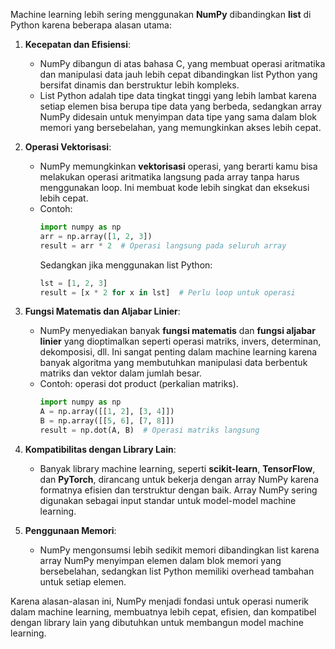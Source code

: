 Machine learning lebih sering menggunakan **NumPy** dibandingkan **list** di Python karena beberapa alasan utama:

1. **Kecepatan dan Efisiensi**:

   - NumPy dibangun di atas bahasa C, yang membuat operasi aritmatika dan manipulasi data jauh lebih cepat dibandingkan list Python yang bersifat dinamis dan berstruktur lebih kompleks.
   - List Python adalah tipe data tingkat tinggi yang lebih lambat karena setiap elemen bisa berupa tipe data yang berbeda, sedangkan array NumPy didesain untuk menyimpan data tipe yang sama dalam blok memori yang bersebelahan, yang memungkinkan akses lebih cepat.

2. **Operasi Vektorisasi**:

   - NumPy memungkinkan **vektorisasi** operasi, yang berarti kamu bisa melakukan operasi aritmatika langsung pada array tanpa harus menggunakan loop. Ini membuat kode lebih singkat dan eksekusi lebih cepat.
   - Contoh:
     ```python
     import numpy as np
     arr = np.array([1, 2, 3])
     result = arr * 2  # Operasi langsung pada seluruh array
     ```
     Sedangkan jika menggunakan list Python:
     ```python
     lst = [1, 2, 3]
     result = [x * 2 for x in lst]  # Perlu loop untuk operasi
     ```

3. **Fungsi Matematis dan Aljabar Linier**:

   - NumPy menyediakan banyak **fungsi matematis** dan **fungsi aljabar linier** yang dioptimalkan seperti operasi matriks, invers, determinan, dekomposisi, dll. Ini sangat penting dalam machine learning karena banyak algoritma yang membutuhkan manipulasi data berbentuk matriks dan vektor dalam jumlah besar.
   - Contoh: operasi dot product (perkalian matriks).
     ```python
     import numpy as np
     A = np.array([[1, 2], [3, 4]])
     B = np.array([[5, 6], [7, 8]])
     result = np.dot(A, B)  # Operasi matriks langsung
     ```

4. **Kompatibilitas dengan Library Lain**:

   - Banyak library machine learning, seperti **scikit-learn**, **TensorFlow**, dan **PyTorch**, dirancang untuk bekerja dengan array NumPy karena formatnya efisien dan terstruktur dengan baik. Array NumPy sering digunakan sebagai input standar untuk model-model machine learning.

5. **Penggunaan Memori**:
   - NumPy mengonsumsi lebih sedikit memori dibandingkan list karena array NumPy menyimpan elemen dalam blok memori yang bersebelahan, sedangkan list Python memiliki overhead tambahan untuk setiap elemen.

Karena alasan-alasan ini, NumPy menjadi fondasi untuk operasi numerik dalam machine learning, membuatnya lebih cepat, efisien, dan kompatibel dengan library lain yang dibutuhkan untuk membangun model machine learning.
